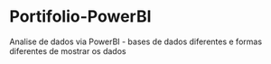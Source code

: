 # Portifolio-PowerBI
Analise de dados via PowerBI - bases de dados diferentes e formas diferentes de mostrar os dados
